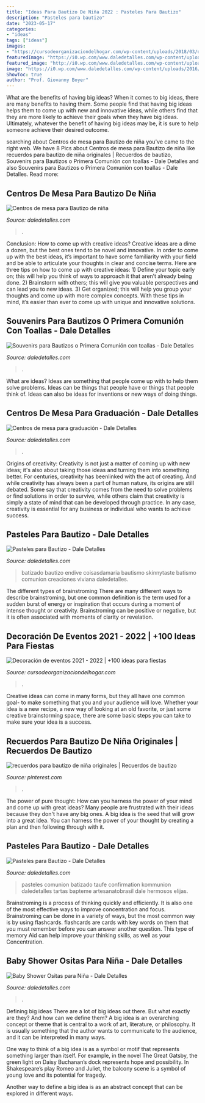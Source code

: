 ```yaml
---
title: "Ideas Para Bautizo De Niña 2022 : Pasteles Para Bautizo"
description: "Pasteles para bautizo"
date: "2023-05-17"
categories:
- "ideas"
tags: ["ideas"]
images:
- "https://cursodeorganizaciondelhogar.com/wp-content/uploads/2018/03/decoracion-de-eventos-1024x726.jpg"
featuredImage: "https://i0.wp.com/www.daledetalles.com/wp-content/uploads/2016/06/pastel-para-bautizo11-e1466993175910.jpg?resize=550%2C663"
featured_image: "http://i0.wp.com/www.daledetalles.com/wp-content/uploads/2016/07/7-3.jpg"
image: "https://i0.wp.com/www.daledetalles.com/wp-content/uploads/2016/02/osito19.jpg"
ShowToc: true
author: "Prof. Giovanny Boyer"
---
```



What are the benefits of having big ideas?
When it comes to big ideas, there are many benefits to having them. Some people find that having big ideas helps them to come up with new and innovative ideas, while others find that they are more likely to achieve their goals when they have big ideas. Ultimately, whatever the benefit of having big ideas may be, it is sure to help someone achieve their desired outcome.

	

		
searching about Centros de mesa para Bautizo de niña you've came to the right web. We have 8 Pics about Centros de mesa para Bautizo de niña like recuerdos para bautizo de niña originales | Recuerdos de bautizo, Souvenirs para Bautizos o Primera Comunión con toallas - Dale Detalles and also Souvenirs para Bautizos o Primera Comunión con toallas - Dale Detalles. Read more:
		
    
## Centros De Mesa Para Bautizo De Niña

<img loading=lazy src="http://i0.wp.com/www.daledetalles.com/wp-content/uploads/2016/07/7-3.jpg" onerror="this.onerror=null;this.src='https://tse2.mm.bing.net/th?id=OIP.bN3Va7Jq1PqS1q3BQNN9EAHaJ4&amp;pid=15.1';" alt="Centros de mesa para Bautizo de niña">

_Source: daledetalles.com_

>. 

	

Conclusion: How to come up with creative ideas?
Creative ideas are a dime a dozen, but the best ones tend to be novel and innovative. In order to come up with the best ideas, it’s important to have some familiarity with your field and be able to articulate your thoughts in clear and concise terms. Here are three tips on how to come up with creative ideas: 1) Define your topic early on; this will help you think of ways to approach it that aren’t already being done. 2) Brainstorm with others; this will give you valuable perspectives and can lead you to new ideas. 3) Get organized; this will help you group your thoughts and come up with more complex concepts. With these tips in mind, it’s easier than ever to come up with unique and innovative solutions.

    
## Souvenirs Para Bautizos O Primera Comunión Con Toallas - Dale Detalles

<img loading=lazy src="https://i0.wp.com/www.daledetalles.com/wp-content/uploads/2017/07/recuerdos-con-toallas7-e1501264280481.jpg?resize=489%2C598" onerror="this.onerror=null;this.src='https://tse2.mm.bing.net/th?id=OIP.r6SnHJhDHjYU5XE0sTlzZAHaJD&amp;pid=15.1';" alt="Souvenirs para Bautizos o Primera Comunión con toallas - Dale Detalles">

_Source: daledetalles.com_

>. 

	

What are ideas?
Ideas are something that people come up with to help them solve problems. Ideas can be things that people have or things that people think of. Ideas can also be ideas for inventions or new ways of doing things.

    
## Centros De Mesa Para Graduación - Dale Detalles

<img loading=lazy src="https://i1.wp.com/www.daledetalles.com/wp-content/uploads/2017/06/graduacion-centros-de-mesa9.jpg" onerror="this.onerror=null;this.src='https://tse2.mm.bing.net/th?id=OIP.JULiFP-zZSbQ8YCZzeOxaQHaLC&amp;pid=15.1';" alt="Centros de mesa para graduación - Dale Detalles">

_Source: daledetalles.com_

>. 

	

Origins of creativity:
Creativity is not just a matter of coming up with new ideas; it's also about taking those ideas and turning them into something better. For centuries, creativity has beenlinked with the act of creating. And while creativity has always been a part of human nature, its origins are still debated. Some say that creativity comes from the need to solve problems or find solutions in order to survive, while others claim that creativity is simply a state of mind that can be developed through practice. In any case, creativity is essential for any business or individual who wants to achieve success.

    
## Pasteles Para Bautizo - Dale Detalles

<img loading=lazy src="https://i0.wp.com/www.daledetalles.com/wp-content/uploads/2016/06/pastel-para-bautizo20.jpg" onerror="this.onerror=null;this.src='https://tse3.mm.bing.net/th?id=OIP.unfMCLmisHBV6i2RSW4IiwHaG_&amp;pid=15.1';" alt="Pasteles para Bautizo - Dale Detalles">

_Source: daledetalles.com_

>batizado bautizo endive coisasdamaria bautismo skinnytaste batismo comunion creaciones viviana daledetalles. 

	

The different types of brainstroming
There are many different ways to describe brainstroming, but one common definition is the term used for a sudden burst of energy or inspiration that occurs during a moment of intense thought or creativity. Brainstroming can be positive or negative, but it is often associated with moments of clarity or revelation.

    
## Decoración De Eventos 2021 - 2022 | +100 Ideas Para Fiestas

<img loading=lazy src="https://cursodeorganizaciondelhogar.com/wp-content/uploads/2018/03/decoracion-de-eventos-1024x726.jpg" onerror="this.onerror=null;this.src='https://tse4.mm.bing.net/th?id=OIP.CXUNDUGw2r1QoPBEfNhLQgHaFQ&amp;pid=15.1';" alt="Decoración de eventos 2021 - 2022 | +100 ideas para fiestas">

_Source: cursodeorganizaciondelhogar.com_

>. 

	

Creative ideas can come in many forms, but they all have one common goal- to make something that you and your audience will love. Whether your idea is a new recipe, a new way of looking at an old favorite, or just some creative brainstorming space, there are some basic steps you can take to make sure your idea is a success.

    
## Recuerdos Para Bautizo De Niña Originales | Recuerdos De Bautizo

<img loading=lazy src="https://i.pinimg.com/736x/39/e5/3b/39e53b2467ecc445a5c260f5ba024ed6.jpg" onerror="this.onerror=null;this.src='https://tse4.mm.bing.net/th?id=OIP.jTWIw0kFmhR1WA2a05yRVwHaKj&amp;pid=15.1';" alt="recuerdos para bautizo de niña originales | Recuerdos de bautizo">

_Source: pinterest.com_

>. 

	

The power of pure thought: How can you harness the power of your mind and come up with great ideas?
Many people are frustrated with their ideas because they don't have any big ones. A big idea is the seed that will grow into a great idea. You can harness the power of your thought by creating a plan and then following through with it.

    
## Pasteles Para Bautizo - Dale Detalles

<img loading=lazy src="https://i0.wp.com/www.daledetalles.com/wp-content/uploads/2016/06/pastel-para-bautizo11-e1466993175910.jpg?resize=550%2C663" onerror="this.onerror=null;this.src='https://tse3.mm.bing.net/th?id=OIP.HlIbwLMBrGmgMQ41x39ZQgHaI7&amp;pid=15.1';" alt="Pasteles para Bautizo - Dale Detalles">

_Source: daledetalles.com_

>pasteles comunion batizado taufe confirmation kommunion daledetalles tartas bapteme artesanatobrasil dale hermosos elijas. 

	

Brainstroming is a process of thinking quickly and efficiently. It is also one of the most effective ways to improve concentration and focus. Brainstroming can be done in a variety of ways, but the most common way is by using flashcards. flashcards are cards with key words on them that you must remember before you can answer another question. This type of memory Aid can help improve your thinking skills, as well as your Concentration.

    
## Baby Shower Ositas Para Niña - Dale Detalles

<img loading=lazy src="https://i0.wp.com/www.daledetalles.com/wp-content/uploads/2016/02/osito19.jpg" onerror="this.onerror=null;this.src='https://tse4.mm.bing.net/th?id=OIP.aAbyHJADKaN0GOlXLO4hKgHaLH&amp;pid=15.1';" alt="Baby Shower Ositas para Niña - Dale Detalles">

_Source: daledetalles.com_

>. 

	

Defining big ideas
There are a lot of big ideas out there. But what exactly are they? And how can we define them?
A big idea is an overarching concept or theme that is central to a work of art, literature, or philosophy. It is usually something that the author wants to communicate to the audience, and it can be interpreted in many ways.

One way to think of a big idea is as a symbol or motif that represents something larger than itself. For example, in the novel The Great Gatsby, the green light on Daisy Buchanan’s dock represents hope and possibility. In Shakespeare’s play Romeo and Juliet, the balcony scene is a symbol of young love and its potential for tragedy.

Another way to define a big idea is as an abstract concept that can be explored in different ways.

